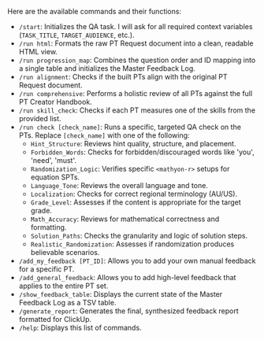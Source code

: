 Here are the available commands and their functions:

*   `/start`: Initializes the QA task. I will ask for all required context variables (`TASK_TITLE`, `TARGET_AUDIENCE`, etc.).
*   `/run html`: Formats the raw PT Request document into a clean, readable HTML view.
*   `/run progression_map`: Combines the question order and ID mapping into a single table and initializes the Master Feedback Log.
*   `/run alignment`: Checks if the built PTs align with the original PT Request document.
*   `/run comprehensive`: Performs a holistic review of all PTs against the full PT Creator Handbook.
*   `/run skill_check`: Checks if each PT measures one of the skills from the provided list.
*   `/run check [check_name]`: Runs a specific, targeted QA check on the PTs. Replace `[check_name]` with one of the following:
    *   `Hint_Structure`: Reviews hint quality, structure, and placement.
    *   `Forbidden_Words`: Checks for forbidden/discouraged words like 'you', 'need', 'must'.
    *   `Randomization_Logic`: Verifies specific `<mathyon-r>` setups for equation SPTs.
    *   `Language_Tone`: Reviews the overall language and tone.
    *   `Localization`: Checks for correct regional terminology (AU/US).
    *   `Grade_Level`: Assesses if the content is appropriate for the target grade.
    *   `Math_Accuracy`: Reviews for mathematical correctness and formatting.
    *   `Solution_Paths`: Checks the granularity and logic of solution steps.
    *   `Realistic_Randomization`: Assesses if randomization produces believable scenarios.
*   `/add_my_feedback [PT_ID]`: Allows you to add your own manual feedback for a specific PT.
*   `/add_general_feedback`: Allows you to add high-level feedback that applies to the entire PT set.
*   `/show_feedback_table`: Displays the current state of the Master Feedback Log as a TSV table.
*   `/generate_report`: Generates the final, synthesized feedback report formatted for ClickUp.
*   `/help`: Displays this list of commands.
